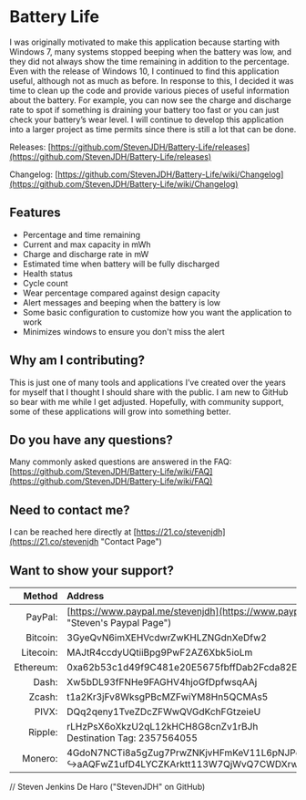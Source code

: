 # Battery Life
I was originally motivated to make this application because starting with Windows 7, many systems stopped beeping when the battery was low, and they did not always show the time remaining in addition to the percentage. Even with the release of Windows 10, I continued to find this application useful, although not as much as before. In response to this, I decided it was time to clean up the code and provide various pieces of useful information about the battery. For example, you can now see the charge and discharge rate to spot if something is draining your battery too fast or you can just check your battery’s wear level. I will continue to develop this application into a larger project as time permits since there is still a lot that can be done.

Releases: [https://github.com/StevenJDH/Battery-Life/releases](https://github.com/StevenJDH/Battery-Life/releases)

Changelog: [https://github.com/StevenJDH/Battery-Life/wiki/Changelog](https://github.com/StevenJDH/Battery-Life/wiki/Changelog)

## Features
* Percentage and time remaining
* Current and max capacity in mWh
* Charge and discharge rate in mW
* Estimated time when battery will be fully discharged
* Health status
* Cycle count
* Wear percentage compared against design capacity
* Alert messages and beeping when the battery is low
* Some basic configuration to customize how you want the application to work
* Minimizes windows to ensure you don't miss the alert

## Why am I contributing?
This is just one of many tools and applications I’ve created over the years for myself that I thought I should share with the public. I am new to GitHub so bear with me while I get adjusted. Hopefully, with community support, some of these applications will grow into something better.

## Do you have any questions?
Many commonly asked questions are answered in the FAQ:
[https://github.com/StevenJDH/Battery-Life/wiki/FAQ](https://github.com/StevenJDH/Battery-Life/wiki/FAQ)

## Need to contact me?
I can be reached here directly at [https://21.co/stevenjdh](https://21.co/stevenjdh "Contact Page")

## Want to show your support?

|Method       | Address                                                                                                    |
|------------:|:-----------------------------------------------------------------------------------------------------------|
|PayPal:      | [https://www.paypal.me/stevenjdh](https://www.paypal.me/stevenjdh "Steven's Paypal Page")                  |
|Bitcoin:     | 3GyeQvN6imXEHVcdwrZwKHLZNGdnXeDfw2                                                                         |
|Litecoin:    | MAJtR4ccdyUQtiiBpg9PwF2AZ6Xbk5ioLm                                                                         |
|Ethereum:    | 0xa62b53c1d49f9C481e20E5675fbffDab2Fcda82E                                                                 |
|Dash:        | Xw5bDL93fFNHe9FAGHV4hjoGfDpfwsqAAj                                                                         |
|Zcash:       | t1a2Kr3jFv8WksgPBcMZFwiYM8Hn5QCMAs5                                                                        |
|PIVX:        | DQq2qeny1TveZDcZFWwQVGdKchFGtzeieU                                                                         |
|Ripple:      | rLHzPsX6oXkzU2qL12kHCH8G8cnZv1rBJh<br />Destination Tag: 2357564055                                        |
|Monero:      | 4GdoN7NCTi8a5gZug7PrwZNKjvHFmKeV11L6pNJPgj5QNEHsN6eeX3D<br />&#8618;aAQFwZ1ufD4LYCZKArktt113W7QjWvQ7CWDXrwM8yCGgEdhV3Wt|


// Steven Jenkins De Haro ("StevenJDH" on GitHub)
